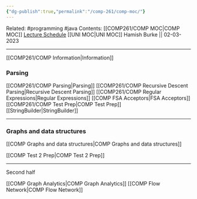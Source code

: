 ```yaml
---
{"dg-publish":true,"permalink":"/comp-261/comp-moc/"}
---
```



Related: #programming #java 
Contents: [[COMP261/COMP MOC\|COMP MOC]]
[Lecture Schedule](https://ecs.wgtn.ac.nz/Courses/COMP261_2023T1/LectureSchedule)
[[UNI MOC\|UNI MOC]]
Hamish Burke || 02-03-2023
***
[[COMP261/COMP Information\|Information]]

### Parsing
[[COMP261/COMP Parsing\|Parsing]]
[[COMP261/COMP Recursive Descent Parsing\|Recursive Descent Parsing]]
[[COMP261/COMP Regular Expressions\|Regular Expressions]]
	[[COMP FSA Acceptors\|FSA Acceptors]]
[[COMP261/COMP Test Prep\|COMP Test Prep]]
[[StringBuilder\|StringBuilder]]

***

### Graphs and data structures
[[COMP Graphs and data structures\|COMP Graphs and data structures]]

[[COMP Test 2 Prep\|COMP Test 2 Prep]]

***

Second half

[[COMP Graph Analytics\|COMP Graph Analytics]]
[[COMP Flow Network\|COMP Flow Network]]

